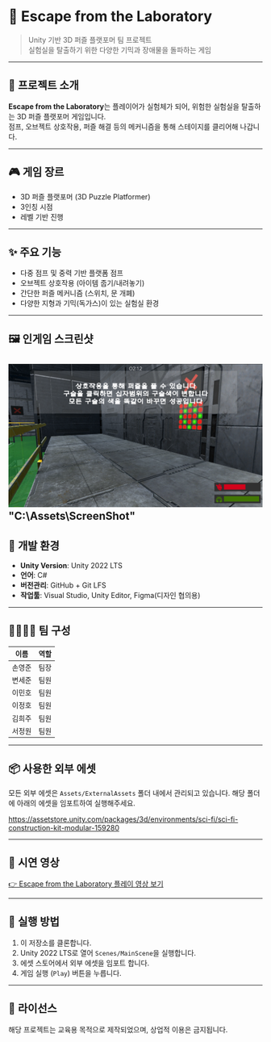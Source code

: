 # 🧪 Escape from the Laboratory

> Unity 기반 3D 퍼즐 플랫포머 팀 프로젝트  
> 실험실을 탈출하기 위한 다양한 기믹과 장애물을 돌파하는 게임

---

## 📌 프로젝트 소개

**Escape from the Laboratory**는 플레이어가 실험체가 되어, 위험한 실험실을 탈출하는 3D 퍼즐 플랫포머 게임입니다.  
점프, 오브젝트 상호작용, 퍼즐 해결 등의 메커니즘을 통해 스테이지를 클리어해 나갑니다.

---

## 🎮 게임 장르

- 3D 퍼즐 플랫포머 (3D Puzzle Platformer)
- 3인칭 시점
- 레벨 기반 진행

---

## ✨ 주요 기능

- 다중 점프 및 중력 기반 플랫폼 점프
- 오브젝트 상호작용 (아이템 줍기/내려놓기)
- 간단한 퍼즐 메커니즘 (스위치, 문 개폐)
- 다양한 지형과 기믹(독가스)이 있는 실험실 환경

---

## 🖼️ 인게임 스크린샷

![게임 화면 예시](./Assets/ScreenShot/ScreenShot.png)
"C:\Assets\ScreenShot"
---

## 🔧 개발 환경

- **Unity Version**: Unity 2022 LTS  
- **언어**: C#  
- **버전관리**: GitHub + Git LFS  
- **작업툴**: Visual Studio, Unity Editor, Figma(디자인 협의용)

---

## 👨‍👩‍👧‍👦 팀 구성

| 이름       | 역할         |
|------------|--------------|
| 손영준 | 팀장 | GameManager, 전체적인 작업물 조율, 세이브 기능, Github 관리 |
| 변세준 | 팀원 | ScriptableObject 데이터, UI작업 보조 |
| 이민호 | 팀원 | 퍼즐 씬 제작 |
| 이정호 | 팀원 | 맵 제작 |
| 김희주 | 팀원 | 사운드 및 UI 관리 |
| 서정원 | 팀원 | 플레이어 이동 및 상호작용 구현 |

---

## 📦 사용한 외부 에셋

모든 외부 에셋은 `Assets/ExternalAssets` 폴더 내에서 관리되고 있습니다. 해당 폴더에 아래의 에셋을 임포트하여 실행해주세요.

https://assetstore.unity.com/packages/3d/environments/sci-fi/sci-fi-construction-kit-modular-159280

---

## 🎥 시연 영상

[👉 Escape from the Laboratory 플레이 영상 보기](https://youtu.be/예정된링크)

---

## 📂 실행 방법

1. 이 저장소를 클론합니다.
2. Unity 2022 LTS로 열어 `Scenes/MainScene`을 실행합니다.
3. 에셋 스토어에서 외부 에셋을 임포트 합니다.
4. 게임 실행 (`Play`) 버튼을 누릅니다.

---

## 📄 라이선스

해당 프로젝트는 교육용 목적으로 제작되었으며, 상업적 이용은 금지됩니다.
